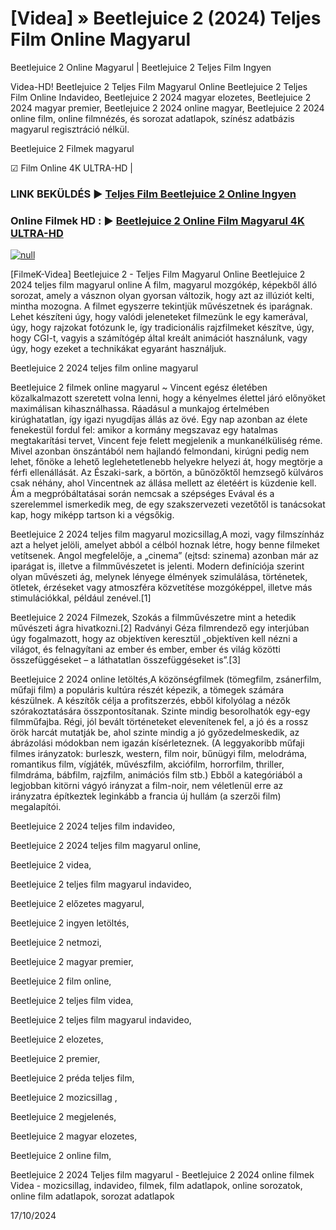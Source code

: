 # [Videa] » Beetlejuice 2 (2024) Teljes Film Online Magyarul

Beetlejuice 2 Online Magyarul | Beetlejuice 2 Teljes Film Ingyen

Videa-HD! Beetlejuice 2 Teljes Film Magyarul Online Beetlejuice 2 Teljes Film Online Indavideo, Beetlejuice 2 2024 magyar elozetes, Beetlejuice 2 2024 magyar premier, Beetlejuice 2 2024 online magyar, Beetlejuice 2 2024 online film, online filmnézés, és sorozat adatlapok, színész adatbázis magyarul regisztráció nélkül.

Beetlejuice 2 Filmek magyarul

☑ Film Online 4K ULTRA-HD |

### LINK BEKÜLDÉS ▶️ [Teljes Film Beetlejuice 2 Online Ingyen](https://t.co/fYAdIsiHGL)

### Online Filmek HD : ▶️ [Beetlejuice 2 Online Film Magyarul 4K ULTRA-HD](https://t.co/fYAdIsiHGL)

[![null](https://static.wixstatic.com/media/855a25_043b5abeb4ae4d35ac003198e7fe56ed~mv2.gif)](https://t.co/fYAdIsiHGL)

[FilmeK-Videa] Beetlejuice 2 - Teljes Film Magyarul Online Beetlejuice 2 2024 teljes film magyarul online A film, magyarul mozgókép, képekből álló sorozat, amely a vásznon olyan gyorsan változik, hogy azt az illúziót kelti, mintha mozogna. A filmet egyszerre tekintjük művészetnek és iparágnak. Lehet készíteni úgy, hogy valódi jeleneteket filmezünk le egy kamerával, úgy, hogy rajzokat fotózunk le, így tradicionális rajzfilmeket készítve, úgy, hogy CGI-t, vagyis a számítógép által kreált animációt használunk, vagy úgy, hogy ezeket a technikákat egyaránt használjuk.

Beetlejuice 2 2024 teljes film online magyarul

Beetlejuice 2 filmek online magyarul ~ Vincent egész életében közalkalmazott szeretett volna lenni, hogy a kényelmes élettel járó előnyöket maximálisan kihasználhassa. Ráadásul a munkajog értelmében kirúghatatlan, így igazi nyugdíjas állás az övé. Egy nap azonban az élete fenekestül fordul fel: amikor a kormány megszavaz egy hatalmas megtakarítási tervet, Vincent feje felett megjelenik a munkanélküliség réme. Mivel azonban önszántából nem hajlandó felmondani, kirúgni pedig nem lehet, főnöke a lehető leglehetetlenebb helyekre helyezi át, hogy megtörje a férfi ellenállását. Az Északi-sark, a börtön, a bűnözőktől hemzsegő külváros csak néhány, ahol Vincentnek az állása mellett az életéért is küzdenie kell. Ám a megpróbáltatásai során nemcsak a szépséges Evával és a szerelemmel ismerkedik meg, de egy szakszervezeti vezetőtől is tanácsokat kap, hogy miképp tartson ki a végsőkig.

Beetlejuice 2 2024 teljes film magyarul mozicsillag,A mozi, vagy filmszínház azt a helyet jelöli, amelyet abból a célból hoznak létre, hogy benne filmeket vetítsenek. Angol megfelelője, a „cinema” (ejtsd: szinema) azonban már az iparágat is, illetve a filmművészetet is jelenti. Modern definíciója szerint olyan művészeti ág, melynek lényege élmények szimulálása, történetek, ötletek, érzéseket vagy atmoszféra közvetítése mozgóképpel, illetve más stimulációkkal, például zenével.[1]

Beetlejuice 2 2024 Filmezek, Szokás a filmművészetre mint a hetedik művészeti ágra hivatkozni.[2] Radványi Géza filmrendező egy interjúban úgy fogalmazott, hogy az objektíven keresztül „objektíven kell nézni a világot, és felnagyítani az ember és ember, ember és világ közötti összefüggéseket – a láthatatlan összefüggéseket is”.[3]

Beetlejuice 2 2024 online letöltés,A közönségfilmek (tömegfilm, zsánerfilm, műfaji film) a populáris kultúra részét képezik, a tömegek számára készülnek. A készítők célja a profitszerzés, ebből kifolyólag a nézők szórakoztatására összpontosítanak. Szinte mindig besorolhatók egy-egy filmműfajba. Régi, jól bevált történeteket elevenítenek fel, a jó és a rossz örök harcát mutatják be, ahol szinte mindig a jó győzedelmeskedik, az ábrázolási módokban nem igazán kísérleteznek. (A leggyakoribb műfaji filmes irányzatok: burleszk, western, film noir, bűnügyi film, melodráma, romantikus film, vígjáték, művészfilm, akciófilm, horrorfilm, thriller, filmdráma, bábfilm, rajzfilm, animációs film stb.) Ebből a kategóriából a legjobban kitörni vágyó irányzat a film-noir, nem véletlenül erre az irányzatra építkeztek leginkább a francia új hullám (a szerzői film) megalapítói.

Beetlejuice 2 2024 teljes film indavideo,

Beetlejuice 2 2024 teljes film magyarul online,

Beetlejuice 2 videa,

Beetlejuice 2 teljes film magyarul indavideo,

Beetlejuice 2 előzetes magyarul,

Beetlejuice 2 ingyen letöltés,

Beetlejuice 2 netmozi,

Beetlejuice 2 magyar premier,

Beetlejuice 2 film online,

Beetlejuice 2 teljes film videa,

Beetlejuice 2 teljes film magyarul indavideo,

Beetlejuice 2 elozetes,

Beetlejuice 2 premier,

Beetlejuice 2 préda teljes film,

Beetlejuice 2 mozicsillag ,

Beetlejuice 2 megjelenés,

Beetlejuice 2 magyar elozetes,

Beetlejuice 2 online film,

Beetlejuice 2 2024 Teljes film magyarul - Beetlejuice 2 2024 online filmek Videa - mozicsillag, indavideo, filmek, film adatlapok, online sorozatok, online film adatlapok, sorozat adatlapok

17/10/2024
